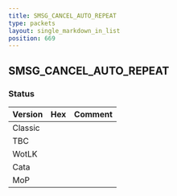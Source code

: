 ```yaml
---
title: SMSG_CANCEL_AUTO_REPEAT
type: packets
layout: single_markdown_in_list
position: 669
---
```


## SMSG_CANCEL_AUTO_REPEAT

### Status

Version | Hex | Comment
---------- | ---------- | ---------- 
Classic |  |  
TBC |  |  
WotLK |  |  
Cata |  |  
MoP |  |  